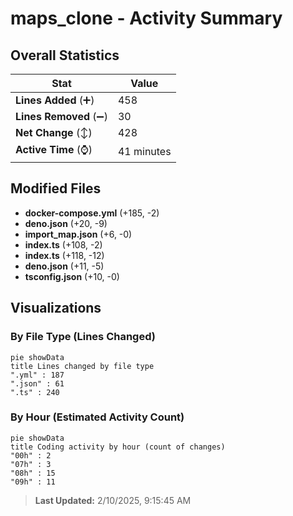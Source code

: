 # maps_clone - Activity Summary 

## Overall Statistics

| Stat                   | Value                                                             |
| ---------------------- | ----------------------------------------------------------------- |
| **Lines Added** (➕)   | 458                                          |
| **Lines Removed** (➖) | 30                                        |
| **Net Change** (↕)    | 428                |
| **Active Time** (⌚)   | 41 minutes |


## Modified Files
- **docker-compose.yml** (+185, -2)
- **deno.json** (+20, -9)
- **import_map.json** (+6, -0)
- **index.ts** (+108, -2)
- **index.ts** (+118, -12)
- **deno.json** (+11, -5)
- **tsconfig.json** (+10, -0)

## Visualizations

### By File Type (Lines Changed)

```mermaid
pie showData
title Lines changed by file type
".yml" : 187
".json" : 61
".ts" : 240
```

### By Hour (Estimated Activity Count)

```mermaid
pie showData
title Coding activity by hour (count of changes)
"00h" : 2
"07h" : 3
"08h" : 15
"09h" : 11
```


> **Last Updated:** 2/10/2025, 9:15:45 AM